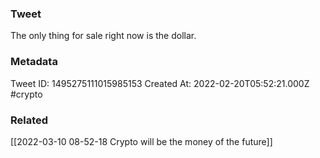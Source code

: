 ### Tweet
The only thing for sale right now is the dollar.

### Metadata
Tweet ID: 1495275111015985153
Created At: 2022-02-20T05:52:21.000Z
#crypto

### Related
[[2022-03-10 08-52-18 Crypto will be the money of the future]]

